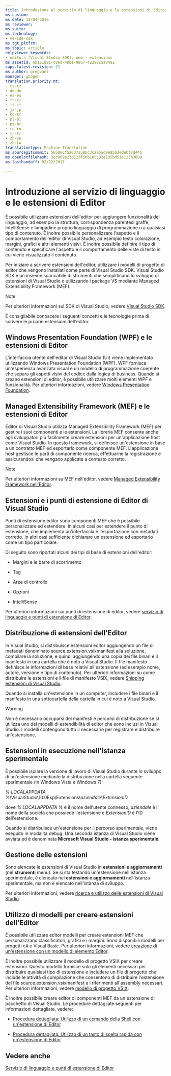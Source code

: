 ```yaml
---
title: Introduzione al servizio di linguaggio e le estensioni di Editor | Documenti di Microsoft
ms.custom: 
ms.date: 11/04/2016
ms.reviewer: 
ms.suite: 
ms.technology:
- vs-ide-sdk
ms.tgt_pltfrm: 
ms.topic: article
helpviewer_keywords:
- editors [Visual Studio SDK], new - extensions
ms.assetid: 6b151891-c06d-40b1-9867-42298caa8492
caps.latest.revision: 21
ms.author: gregvanl
manager: ghogen
translation.priority.mt:
- cs-cz
- de-de
- es-es
- fr-fr
- it-it
- ja-jp
- ko-kr
- pl-pl
- pt-br
- ru-ru
- tr-tr
- zh-cn
- zh-tw
translationtype: Machine Translation
ms.sourcegitcommit: 5658ecf52637a38bc3c2a5ad9e85b2edebf7d445
ms.openlocfilehash: 3cc009e23d123f50b108533e135bd51e123b3809
ms.lasthandoff: 02/22/2017

---
```

# <a name="getting-started-with-language-service-and-editor-extensions"></a>Introduzione al servizio di linguaggio e le estensioni di Editor
È possibile utilizzare estensioni dell'editor per aggiungere funzionalità del linguaggio, ad esempio la struttura, corrispondenza parentesi graffe, IntelliSense e lampadine proprio linguaggio di programmazione o a qualsiasi tipo di contenuto. È inoltre possibile personalizzare l'aspetto e il comportamento dell'editor di Visual Studio, ad esempio testo colorazione, margini, grafici e altri elementi visivi. È inoltre possibile definire il tipo di contenuto e specificare l'aspetto e il comportamento delle viste di testo in cui viene visualizzato il contenuto.  
  
 Per iniziare a scrivere estensioni dell'editor, utilizzare i modelli di progetto di editor che vengono installati come parte di Visual Studio SDK. Visual Studio SDK è un insieme scaricabile di strumenti che semplificano lo sviluppo di estensioni di Visual Studio o utilizzando i package VS mediante Managed Extensibility Framework (MEF).  
  
> [!NOTE]
>  Per ulteriori informazioni sul SDK di Visual Studio, vedere [Visual Studio SDK](../extensibility/visual-studio-sdk.md).  
  
 È consigliabile conoscere i seguenti concetti e le tecnologie prima di scrivere le proprie estensioni dell'editor.  
  
## <a name="the-windows-presentation-foundation-wpf-and-editor-extensions"></a>Windows Presentation Foundation (WPF) e le estensioni di Editor  
 L'interfaccia utente dell'editor di Visual Studio (UI) viene implementato utilizzando Windows Presentation Foundation (WPF). WPF fornisce un'esperienza avanzata visual e un modello di programmazione coerente che separa gli aspetti visivi del codice dalla logica di business. Quando si creano estensioni di editor, è possibile utilizzare molti elementi WPF e funzionalità. Per ulteriori informazioni, vedere [Windows Presentation Foundation](http://msdn.microsoft.com/Library/f667bd15-2134-41e9-b4af-5ced6fafab5d).  
  
## <a name="the-managed-extensibility-framework-mef-and-editor-extensions"></a>Managed Extensibility Framework (MEF) e le estensioni di Editor  
 Editor di Visual Studio utilizza Managed Extensibility Framework (MEF) per gestire i suoi componenti e le estensioni. La libreria MEF consente anche agli sviluppatori più facilmente creare estensioni per un'applicazione host come Visual Studio. In questo framework, si definisce un'estensione in base a un contratto MEF ed esportarlo come componente MEF. L'applicazione host gestisce le parti di componente ricerca, effettuarne la registrazione e assicurandosi che vengano applicate a contesto corretto.  
  
> [!NOTE]
>  Per ulteriori informazioni su MEF nell'editor, vedere [Managed Extensibility Framework nell'Editor](../extensibility/managed-extensibility-framework-in-the-editor.md).  
  
## <a name="visual-studio-editor-extension-points-and-extensions"></a>Estensioni e i punti di estensione di Editor di Visual Studio  
 Punti di estensione editor sono componenti MEF che è possibile personalizzare ed estendere. In alcuni casi per estendere il punto di estensione, che implementa un'interfaccia e l'esportazione con metadati corretto. In altri casi sufficiente dichiarare un'estensione ed esportarlo come un tipo particolare.  
  
 Di seguito sono riportati alcuni dei tipi di base di estensioni dell'editor:  
  
-   Margini e le barre di scorrimento  
  
-   Tag  
  
-   Aree di controllo  
  
-   Opzioni  
  
-   IntelliSense  
  
 Per ulteriori informazioni sui punti di estensione di editor, vedere [servizio di linguaggio e punti di estensione di Editor](../extensibility/language-service-and-editor-extension-points.md).  
  
## <a name="deploying-editor-extensions"></a>Distribuzione di estensioni dell'Editor  
 In Visual Studio, si distribuisce estensioni editor aggiungendo un file di metadati denominato source.extension.vsixmanifest alla soluzione, compilare la soluzione, e quindi aggiungendo una copia dei file binari e il manifesto in una cartella che è noto a Visual Studio. Il file manifesto definisce le informazioni di base relativi all'estensione (ad esempio nome, autore, versione e tipo di contenuto). Per ulteriori informazioni su come distribuire le estensioni e il file di manifesto VSIX, vedere [Shipping estensioni di Visual Studio](../extensibility/shipping-visual-studio-extensions.md).  
  
 Quando si installa un'estensione in un computer, includere i file binari e il manifesto in una sottocartella della cartella in cui è noto a Visual Studio.  
  
> [!WARNING]
>  Non è necessario occuparsi dei manifesti e percorsi di distribuzione se si utilizza uno dei modelli di estendibilità di editor che sono inclusi in Visual Studio. I modelli contengono tutto il necessario per registrare e distribuire un'estensione.  
  
## <a name="running-extensions-in-the-experimental-instance"></a>Estensioni in esecuzione nell'istanza sperimentale  
 È possibile isolare la versione di lavoro di Visual Studio durante lo sviluppo di un'estensione mediante la distribuzione nella cartella seguente sperimentale (in Windows Vista e Windows 7):  
  
 *% LOCALAPPDATA %*\VisualStudio\10.0Exp\Extensions\\*aziendale*\\*ExtensionID*  
  
 dove *% LOCALAPPDATA %* è il nome dell'utente connesso, *aziendale* è il nome della società che possiede l'estensione e *ExtensionID* è l'ID dell'estensione.  
  
 Quando si distribuisce un'estensione per il percorso sperimentale, viene eseguito in modalità debug. Una seconda istanza di Visual Studio viene avviata ed è denominata **Microsoft Visual Studio - istanza sperimentale**.  
  
## <a name="managing-extensions"></a>Gestione delle estensioni  
 Sono elencate le estensioni di Visual Studio in **estensioni e aggiornamenti** (nel **strumenti** menu). Se si sta testando un'estensione nell'istanza sperimentale, è elencato nel **estensioni e aggiornamenti** nell'istanza sperimentale, ma non è elencato nell'istanza di sviluppo.  
  
 Per ulteriori informazioni, vedere [ricerca e utilizzo delle estensioni di Visual Studio](../ide/finding-and-using-visual-studio-extensions.md).  
  
## <a name="using-templates-to-create-editor-extensions"></a>Utilizzo di modelli per creare estensioni dell'Editor  
 È possibile utilizzare editor modelli per creare estensioni MEF che personalizzano classificatori, grafici e i margini. Sono disponibili modelli per progetti c# e Visual Basic. Per ulteriori informazioni, vedere [creazione di un'estensione con un modello di elemento Editor](../extensibility/creating-an-extension-with-an-editor-item-template.md).  
  
 È inoltre possibile utilizzare il modello di progetto VSIX per creare estensioni. Questo modello fornisce solo gli elementi necessari per distribuire qualsiasi tipo di estensione e includere un file di progetto che include le attività di compilazione che consentono di distribuire l'estensione del file source.extension.vsixmanifest e i riferimenti all'assembly necessari. Per ulteriori informazioni, vedere [modello di progetto VSIX](../extensibility/vsix-project-template.md).  
  
 È inoltre possibile creare editor di componenti MEF da un'estensione di pacchetto di Visual Studio. Le procedure dettagliate seguenti per informazioni dettagliate, vedere:  
  
-   [Procedura dettagliata: Utilizzo di un comando della Shell con un'estensione di Editor](../extensibility/walkthrough-using-a-shell-command-with-an-editor-extension.md)  
  
-   [Procedura dettagliata: Utilizzo di un tasto di scelta rapida con un'estensione di Editor](../extensibility/walkthrough-using-a-shortcut-key-with-an-editor-extension.md)  
  
## <a name="see-also"></a>Vedere anche  
 [Servizio di linguaggio e punti di estensione di Editor](../extensibility/language-service-and-editor-extension-points.md)
